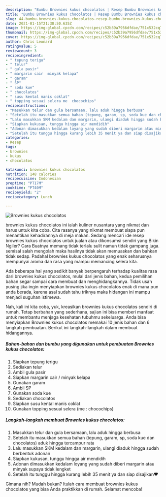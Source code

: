 ```yaml
---
description: "Bumbu Brownies kukus chocolatos | Resep Bumbu Brownies kukus chocolatos Yang Menggugah Selera"
title: "Bumbu Brownies kukus chocolatos | Resep Bumbu Brownies kukus chocolatos Yang Menggugah Selera"
slug: 44-bumbu-brownies-kukus-chocolatos-resep-bumbu-brownies-kukus-chocolatos-yang-menggugah-selera
date: 2021-01-15T21:38:50.635Z
image: https://img-global.cpcdn.com/recipes/c52b39a7956dfdae/751x532cq70/brownies-kukus-chocolatos-foto-resep-utama.jpg
thumbnail: https://img-global.cpcdn.com/recipes/c52b39a7956dfdae/751x532cq70/brownies-kukus-chocolatos-foto-resep-utama.jpg
cover: https://img-global.cpcdn.com/recipes/c52b39a7956dfdae/751x532cq70/brownies-kukus-chocolatos-foto-resep-utama.jpg
author: Chris Leonard
ratingvalue: 5
reviewcount: 3
recipeingredient:
- " tepung terigu"
- " telur"
- " gula pasir"
- " margarin cair  minyak kelapa"
- " garam"
- " SP"
- " soda kue"
- " chocolatos"
- " susu kental manis coklat"
- " topping sesuai selera me  chocochips"
recipeinstructions:
- "Masukkan telur dan gula bersamaan, lalu aduk hingga berbusa"
- "Setelah itu masukkan semua bahan (tepung, garam, sp, soda kue dan chocolatos) aduk hingga tercampur rata"
- "Lalu masukkan SKM kedalam dan margarin, ulangi diaduk hingga sudah berbentuk adonan"
- "Siapkan kukusan, tunggu hingga air mendidih"
- "Adonan dimasukkan kedalam loyang yang sudah diberi margarin atau minyak supaya tidak lengket"
- "Setelah itu tunggu hingga kurang lebih 35 menit ya dan siap disajikan❤️"
categories:
- Resep
tags:
- brownies
- kukus
- chocolatos

katakunci: brownies kukus chocolatos 
nutrition: 148 calories
recipecuisine: Indonesian
preptime: "PT17M"
cooktime: "PT40M"
recipeyield: "2"
recipecategory: Lunch

---
```



![Brownies kukus chocolatos](https://img-global.cpcdn.com/recipes/c52b39a7956dfdae/751x532cq70/brownies-kukus-chocolatos-foto-resep-utama.jpg)


brownies kukus chocolatos ini ialah kuliner nusantara yang nikmat dan harus untuk kita coba. Cita rasanya yang nikmat membuat siapa pun menantikan kehadirannya di meja makan.
Sedang mencari ide resep brownies kukus chocolatos untuk jualan atau dikonsumsi sendiri yang Bikin Ngiler? Cara Buatnya memang tidak terlalu sulit namun tidak gampang juga. semisal salah mengolah maka hasilnya tidak akan memuaskan dan bahkan tidak sedap. Padahal brownies kukus chocolatos yang enak seharusnya mempunyai aroma dan rasa yang mampu memancing selera kita.



Ada beberapa hal yang sedikit banyak berpengaruh terhadap kualitas rasa dari brownies kukus chocolatos, mulai dari jenis bahan, kedua pemilihan bahan segar sampai cara membuat dan menghidangkannya. Tidak usah pusing jika ingin menyiapkan brownies kukus chocolatos enak di mana pun anda berada, karena asal sudah tahu triknya maka hidangan ini mampu menjadi suguhan istimewa.


Nah, kali ini kita coba, yuk, kreasikan brownies kukus chocolatos sendiri di rumah. Tetap berbahan yang sederhana, sajian ini bisa memberi manfaat untuk membantu menjaga kesehatan tubuhmu sekeluarga. Anda bisa menyiapkan Brownies kukus chocolatos memakai 10 jenis bahan dan 6 langkah pembuatan. Berikut ini langkah-langkah dalam membuat hidangannya.

<!--inarticleads1-->

##### Bahan-bahan dan bumbu yang digunakan untuk pembuatan Brownies kukus chocolatos:

1. Siapkan  tepung terigu
1. Sediakan  telur
1. Ambil  gula pasir
1. Siapkan  margarin cair / minyak kelapa
1. Gunakan  garam
1. Ambil  SP
1. Gunakan  soda kue
1. Sediakan  chocolatos
1. Siapkan  susu kental manis coklat
1. Gunakan  topping sesuai selera (me : chocochips)




<!--inarticleads2-->

##### Langkah-langkah membuat Brownies kukus chocolatos:

1. Masukkan telur dan gula bersamaan, lalu aduk hingga berbusa
1. Setelah itu masukkan semua bahan (tepung, garam, sp, soda kue dan chocolatos) aduk hingga tercampur rata
1. Lalu masukkan SKM kedalam dan margarin, ulangi diaduk hingga sudah berbentuk adonan
1. Siapkan kukusan, tunggu hingga air mendidih
1. Adonan dimasukkan kedalam loyang yang sudah diberi margarin atau minyak supaya tidak lengket
1. Setelah itu tunggu hingga kurang lebih 35 menit ya dan siap disajikan❤️




Gimana nih? Mudah bukan? Itulah cara membuat brownies kukus chocolatos yang bisa Anda praktikkan di rumah. Selamat mencoba!
